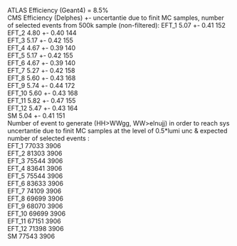 ATLAS Efficiency (Geant4) = 8.5%  
CMS Efficiency (Delphes) +- uncertantie due to finit MC samples, number of selected events from 500k sample (non-filtered):
EFT_1 5.07 +- 0.41  152   
EFT_2 4.80 +- 0.40  144   
EFT_3 5.17 +- 0.42  155   
EFT_4 4.67 +- 0.39  140   
EFT_5 5.17 +- 0.42  155   
EFT_6 4.67 +- 0.39  140   
EFT_7 5.27 +- 0.42  158   
EFT_8 5.60 +- 0.43  168   
EFT_9 5.74 +- 0.44  172   
EFT_10 5.60 +- 0.43  168   
EFT_11 5.82 +- 0.47  155   
EFT_12 5.47 +- 0.43  164   
SM 5.04 +- 0.41  151   
Number of event to generate (HH>WWgg, WW>elnujj) in order to reach sys uncertantie due to finit MC samples at the level of 0.5*lumi unc & expected number of selected events :  
EFT_1 77033 3906   
EFT_2 81303 3906   
EFT_3 75544 3906   
EFT_4 83641 3906   
EFT_5 75544 3906   
EFT_6 83633 3906   
EFT_7 74109 3906   
EFT_8 69699 3906   
EFT_9 68070 3906   
EFT_10 69699 3906   
EFT_11 67151 3906   
EFT_12 71398 3906   
SM 77543 3906   
